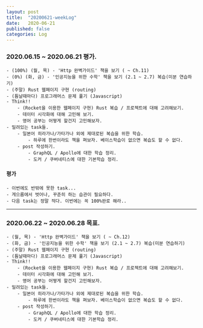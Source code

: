 ```yaml
---
layout: post
title:  "20200621-weekLog"
date:   2020-06-21
published: false
categories: Log
---
```

### 2020.06.15 ~ 2020.06.21 평가.
    - (100%) (월, 목) - 'Http 완벽가이드' 책을 보기 ( ~ Ch.11)  
    - (0%) (화, 금) - '인공지능을 위한 수학' 책을 보기 (2.1 ~ 2.7) 복습(미분 연습하기)  
    - (주말) Rust 웹페이지 구현 (routing)  
    - (틈날때마다) 프로그래머스 문제 풀기 (Javascript)  
    - Think!!  
        - (Rocket을 이용한 웹페이지 구현) Rust 복습 / 프로젝트에 대해 고려해보기.  
        - 데이터 시각화에 대해 고민해 보기.  
        - 영어 공부는 어떻게 할건지 고민해보자.  
    - 밀려있는 task들.
        - 일본어 히라가나/가타가나 외에 제대로된 복습을 위한 학습.  
            - 하루에 한번이라도 책을 펴보자. 베이스학습이 없으면 복습도 할 수 없다.  
        - post 작성하기.  
            - GraphQL / Apollo에 대한 학습 정리.  
            - 도커 / 쿠버네티스에 대한 기본학습 정리.  


#### 평가
    - 이번에도 반밖에 못한 task...  
    - 게으름에서 벗어나, 꾸준히 하는 습관이 필요하다.  
    - 다음 task는 정말 적다. 이번에는 꼭 100%완로 해라..  

---

### 2020.06.22 ~ 2020.06.28 목표.
    - (월, 목) - 'Http 완벽가이드' 책을 보기 ( ~ Ch.12)  
    - (화, 금) - '인공지능을 위한 수학' 책을 보기 (2.1 ~ 2.7) 복습(미분 연습하기)  
    - (주말) Rust 웹페이지 구현 (routing)  
    - (틈날때마다) 프로그래머스 문제 풀기 (Javascript)  
    - Think!!  
        - (Rocket을 이용한 웹페이지 구현) Rust 복습 / 프로젝트에 대해 고려해보기.  
        - 데이터 시각화에 대해 고민해 보기.  
        - 영어 공부는 어떻게 할건지 고민해보자.  
    - 밀려있는 task들.
        - 일본어 히라가나/가타가나 외에 제대로된 복습을 위한 학습.  
            - 하루에 한번이라도 책을 펴보자. 베이스학습이 없으면 복습도 할 수 없다.  
        - post 작성하기.  
            - GraphQL / Apollo에 대한 학습 정리.  
            - 도커 / 쿠버네티스에 대한 기본학습 정리.  